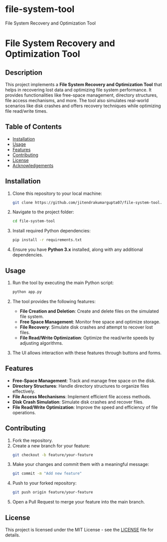 # file-system-tool
File System Recovery and Optimization Tool

# File System Recovery and Optimization Tool

## Description
This project implements a **File System Recovery and Optimization Tool** that helps in recovering lost data and optimizing file system performance. It provides functionalities like free-space management, directory structures, file access mechanisms, and more. The tool also simulates real-world scenarios like disk crashes and offers recovery techniques while optimizing file read/write times.

## Table of Contents
- [Installation](#installation)
- [Usage](#usage)
- [Features](#features)
- [Contributing](#contributing)
- [License](#license)
- [Acknowledgements](#acknowledgements)

## Installation

1. Clone this repository to your local machine:
    ```bash
    git clone https://github.com/jitendrakumargupta07/file-system-tool.git
    ```

2. Navigate to the project folder:
    ```bash
    cd file-system-tool
    ```

3. Install required Python dependencies:
    ```bash
    pip install -r requirements.txt
    ```

4. Ensure you have **Python 3.x** installed, along with any additional dependencies.

## Usage

1. Run the tool by executing the main Python script:
    ```bash
    python app.py
    ```

2. The tool provides the following features:
    - **File Creation and Deletion**: Create and delete files on the simulated file system.
    - **Free Space Management**: Monitor free space and optimize storage.
    - **File Recovery**: Simulate disk crashes and attempt to recover lost files.
    - **File Read/Write Optimization**: Optimize the read/write speeds by adjusting algorithms.

3. The UI allows interaction with these features through buttons and forms.

## Features
- **Free-Space Management**: Track and manage free space on the disk.
- **Directory Structures**: Handle directory structures to organize files effectively.
- **File Access Mechanisms**: Implement efficient file access methods.
- **Disk Crash Simulation**: Simulate disk crashes and recover files.
- **File Read/Write Optimization**: Improve the speed and efficiency of file operations.

## Contributing

1. Fork the repository.
2. Create a new branch for your feature:
    ```bash
    git checkout -b feature/your-feature
    ```
3. Make your changes and commit them with a meaningful message:
    ```bash
    git commit -m "Add new feature"
    ```
4. Push to your forked repository:
    ```bash
    git push origin feature/your-feature
    ```
5. Open a Pull Request to merge your feature into the main branch.

## License
This project is licensed under the MIT License - see the [LICENSE](LICENSE) file for details.
